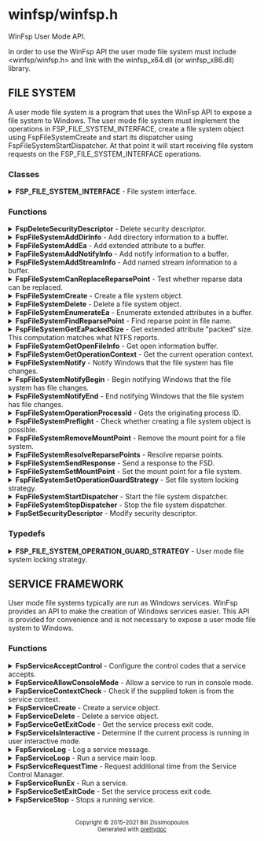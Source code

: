 # winfsp/winfsp.h

WinFsp User Mode API.

In order to use the WinFsp API the user mode file system must include <winfsp/winfsp.h>
and link with the winfsp\_x64.dll (or winfsp\_x86.dll) library.

## FILE SYSTEM

A user mode file system is a program that uses the WinFsp API to expose a file system to
Windows. The user mode file system must implement the operations in FSP\_FILE\_SYSTEM\_INTERFACE,
create a file system object using FspFileSystemCreate and start its dispatcher using
FspFileSystemStartDispatcher. At that point it will start receiving file system requests on the
FSP\_FILE\_SYSTEM\_INTERFACE operations.

### Classes

<details>
<summary>
<b>FSP_FILE_SYSTEM_INTERFACE</b> - File system interface.
</summary>
<blockquote>
<br/>

**Discussion**

The operations in this interface must be implemented by the user mode
file system. Not all operations need be implemented. For example,
a user mode file system that does not wish to support reparse points,
need not implement the reparse point operations.

Most of the operations accept a FileContext parameter. This parameter
has different meanings depending on the value of the FSP\_FSCTL\_VOLUME\_PARAMS
flags UmFileContextIsUserContext2 and UmFileContextIsFullContext.

There are three cases to consider:

- When both of these flags are unset (default), the FileContext parameter
represents the file node. The file node is a void pointer (or an integer
that can fit in a pointer) that is used to uniquely identify an open file.
Opening the same file name should always yield the same file node value
for as long as the file with that name remains open anywhere in the system.


- When the UmFileContextIsUserContext2 is set, the FileContext parameter
represents the file descriptor. The file descriptor is a void pointer (or
an integer that can fit in a pointer) that is used to identify an open
instance of a file. Opening the same file name may yield a different file
descriptor.


- When the UmFileContextIsFullContext is set, the FileContext parameter
is a pointer to a FSP\_FSCTL\_TRANSACT\_FULL\_CONTEXT. This allows a user mode
file system to access the low-level UserContext and UserContext2 values.
The UserContext is used to store the file node and the UserContext2 is
used to store the file descriptor for an open file.

#### Member Functions

<details>
<summary>
<b>CanDelete</b> - Determine whether a file or directory can be deleted.
</summary>
<blockquote>
<br/>

```c
NTSTATUS ( *CanDelete)(
    FSP_FILE_SYSTEM *FileSystem, 
    PVOID FileContext,
    PWSTR FileName);  
```

**Parameters**

- _FileSystem_ \- The file system on which this request is posted.
- _FileContext_ \- The file context of the file or directory to test for deletion.
- _FileName_ \- The name of the file or directory to test for deletion.

**Return Value**

STATUS\_SUCCESS or error code.

**Discussion**

This function tests whether a file or directory can be safely deleted. This function does
not need to perform access checks, but may performs tasks such as check for empty
directories, etc.

This function should **NEVER** delete the file or directory in question. Deletion should
happen during Cleanup with the FspCleanupDelete flag set.

This function gets called when Win32 API's such as DeleteFile or RemoveDirectory are used.
It does not get called when a file or directory is opened with FILE\_DELETE\_ON\_CLOSE.

NOTE: If both CanDelete and SetDelete are defined, SetDelete takes precedence. However
most file systems need only implement the CanDelete operation.

**See Also**

- Cleanup
- SetDelete


</blockquote>
</details>

<details>
<summary>
<b>Cleanup</b> - Cleanup a file.
</summary>
<blockquote>
<br/>

```c
VOID ( *Cleanup)(
    FSP_FILE_SYSTEM *FileSystem, 
    PVOID FileContext,
    PWSTR FileName,
    ULONG Flags);  
```

**Parameters**

- _FileSystem_ \- The file system on which this request is posted.
- _FileContext_ \- The file context of the file or directory to cleanup.
- _FileName_ \- The name of the file or directory to cleanup. Sent only when a Delete is requested.
- _Flags_ \- These flags determine whether the file was modified and whether to delete the file.

**Discussion**

When CreateFile is used to open or create a file the kernel creates a kernel mode file
object (type FILE\_OBJECT) and a handle for it, which it returns to user-mode. The handle may
be duplicated (using DuplicateHandle), but all duplicate handles always refer to the same
file object. When all handles for a particular file object get closed (using CloseHandle)
the system sends a Cleanup request to the file system.

There will be a Cleanup operation for every Create or Open operation posted to the user mode
file system. However the Cleanup operation is **not** the final close operation on a file.
The file system must be ready to receive additional operations until close time. This is true
even when the file is being deleted!

The Flags parameter contains information about the cleanup operation:

- FspCleanupDelete -
An important function of the Cleanup operation is to complete a delete operation. Deleting
a file or directory in Windows is a three-stage process where the file is first opened, then
tested to see if the delete can proceed and if the answer is positive the file is then
deleted during Cleanup.

If the file system supports POSIX unlink (FSP\_FSCTL\_VOLUME\_PARAMS ::
SupportsPosixUnlinkRename), then a Cleanup / FspCleanupDelete operation may arrive while
there are other open file handles for this particular file node. If the file system does not
support POISX unlink, then a Cleanup / FspCleanupDelete operation will always be the last
outstanding cleanup for this particular file node.


- FspCleanupSetAllocationSize -
The NTFS and FAT file systems reset a file's allocation size when they receive the last
outstanding cleanup for a particular file node. User mode file systems that implement
allocation size and wish to duplicate the NTFS and FAT behavior can use this flag.


- FspCleanupSetArchiveBit -
File systems that support the archive bit should set the file node's archive bit when this
flag is set.


- FspCleanupSetLastAccessTime, FspCleanupSetLastWriteTime, FspCleanupSetChangeTime - File
systems should set the corresponding file time when each one of these flags is set. Note that
updating the last access time is expensive and a file system may choose to not implement it.



There is no way to report failure of this operation. This is a Windows limitation.

As an optimization a file system may specify the FSP\_FSCTL\_VOLUME\_PARAMS ::
PostCleanupWhenModifiedOnly flag. In this case the FSD will only post Cleanup requests when
the file was modified/deleted.

**See Also**

- Close
- CanDelete
- SetDelete


</blockquote>
</details>

<details>
<summary>
<b>Close</b> - Close a file.
</summary>
<blockquote>
<br/>

```c
VOID ( *Close)(
    FSP_FILE_SYSTEM *FileSystem, 
    PVOID FileContext);  
```

**Parameters**

- _FileSystem_ \- The file system on which this request is posted.
- _FileContext_ \- The file context of the file or directory to be closed.


</blockquote>
</details>

<details>
<summary>
<b>Control</b> - Process control code.
</summary>
<blockquote>
<br/>

```c
NTSTATUS ( *Control)(
    FSP_FILE_SYSTEM *FileSystem, 
    PVOID FileContext,
    UINT32 ControlCode, 
    PVOID InputBuffer,
    ULONG InputBufferLength, 
    PVOID OutputBuffer,
    ULONG OutputBufferLength,
    PULONG PBytesTransferred);  
```

**Parameters**

- _FileSystem_ \- The file system on which this request is posted.
- _FileContext_ \- The file context of the file or directory to be controled.
- _ControlCode_ \- The control code for the operation. This code must have a DeviceType with bit
0x8000 set and must have a TransferType of METHOD\_BUFFERED.
- _InputBuffer_ \- Pointer to a buffer that contains the input data.
- _InputBufferLength_ \- Input data length.
- _OutputBuffer_ \- Pointer to a buffer that will receive the output data.
- _OutputBufferLength_ \- Output data length.
- _PBytesTransferred_ \- [out]
Pointer to a memory location that will receive the actual number of bytes transferred.

**Return Value**

STATUS\_SUCCESS or error code.

**Discussion**

This function is called when a program uses the DeviceIoControl API.


</blockquote>
</details>

<details>
<summary>
<b>Create</b> - Create new file or directory.
</summary>
<blockquote>
<br/>

```c
NTSTATUS ( *Create)(
    FSP_FILE_SYSTEM *FileSystem, 
    PWSTR FileName,
    UINT32 CreateOptions,
    UINT32 GrantedAccess, 
    UINT32 FileAttributes,
    PSECURITY_DESCRIPTOR SecurityDescriptor,
    UINT64 AllocationSize, 
    PVOID *PFileContext,
    FSP_FSCTL_FILE_INFO *FileInfo);  
```

**Parameters**

- _FileSystem_ \- The file system on which this request is posted.
- _FileName_ \- The name of the file or directory to be created.
- _CreateOptions_ \- Create options for this request. This parameter has the same meaning as the
CreateOptions parameter of the NtCreateFile API. User mode file systems should typically
only be concerned with the flag FILE\_DIRECTORY\_FILE, which is an instruction to create a
directory rather than a file. Some file systems may also want to pay attention to the
FILE\_NO\_INTERMEDIATE\_BUFFERING and FILE\_WRITE\_THROUGH flags, although these are
typically handled by the FSD component.
- _GrantedAccess_ \- Determines the specific access rights that have been granted for this request. Upon
receiving this call all access checks have been performed and the user mode file system
need not perform any additional checks. However this parameter may be useful to a user
mode file system; for example the WinFsp-FUSE layer uses this parameter to determine
which flags to use in its POSIX open() call.
- _FileAttributes_ \- File attributes to apply to the newly created file or directory.
- _SecurityDescriptor_ \- Security descriptor to apply to the newly created file or directory. This security
descriptor will always be in self-relative format. Its length can be retrieved using the
Windows GetSecurityDescriptorLength API. Will be NULL for named streams.
- _AllocationSize_ \- Allocation size for the newly created file.
- _PFileContext_ \- [out]
Pointer that will receive the file context on successful return from this call.
- _FileInfo_ \- [out]
Pointer to a structure that will receive the file information on successful return
from this call. This information includes file attributes, file times, etc.

**Return Value**

STATUS\_SUCCESS or error code.


</blockquote>
</details>

<details>
<summary>
<b>CreateEx</b> - Create new file or directory.
</summary>
<blockquote>
<br/>

```c
NTSTATUS ( *CreateEx)(
    FSP_FILE_SYSTEM *FileSystem, 
    PWSTR FileName,
    UINT32 CreateOptions,
    UINT32 GrantedAccess, 
    UINT32 FileAttributes,
    PSECURITY_DESCRIPTOR SecurityDescriptor,
    UINT64 AllocationSize, 
    PVOID ExtraBuffer,
    ULONG ExtraLength,
    BOOLEAN ExtraBufferIsReparsePoint, 
    PVOID *PFileContext,
    FSP_FSCTL_FILE_INFO *FileInfo);  
```

**Parameters**

- _FileSystem_ \- The file system on which this request is posted.
- _FileName_ \- The name of the file or directory to be created.
- _CreateOptions_ \- Create options for this request. This parameter has the same meaning as the
CreateOptions parameter of the NtCreateFile API. User mode file systems should typically
only be concerned with the flag FILE\_DIRECTORY\_FILE, which is an instruction to create a
directory rather than a file. Some file systems may also want to pay attention to the
FILE\_NO\_INTERMEDIATE\_BUFFERING and FILE\_WRITE\_THROUGH flags, although these are
typically handled by the FSD component.
- _GrantedAccess_ \- Determines the specific access rights that have been granted for this request. Upon
receiving this call all access checks have been performed and the user mode file system
need not perform any additional checks. However this parameter may be useful to a user
mode file system; for example the WinFsp-FUSE layer uses this parameter to determine
which flags to use in its POSIX open() call.
- _FileAttributes_ \- File attributes to apply to the newly created file or directory.
- _SecurityDescriptor_ \- Security descriptor to apply to the newly created file or directory. This security
descriptor will always be in self-relative format. Its length can be retrieved using the
Windows GetSecurityDescriptorLength API. Will be NULL for named streams.
- _AllocationSize_ \- Allocation size for the newly created file.
- _ExtraBuffer_ \- Extended attributes or reparse point buffer.
- _ExtraLength_ \- Extended attributes or reparse point buffer length.
- _ExtraBufferIsReparsePoint_ \- FALSE: extra buffer is extended attributes; TRUE: extra buffer is reparse point.
- _PFileContext_ \- [out]
Pointer that will receive the file context on successful return from this call.
- _FileInfo_ \- [out]
Pointer to a structure that will receive the file information on successful return
from this call. This information includes file attributes, file times, etc.

**Return Value**

STATUS\_SUCCESS or error code.

**Discussion**

This function works like Create, except that it also accepts an extra buffer that
may contain extended attributes or a reparse point.

NOTE: If both Create and CreateEx are defined, CreateEx takes precedence.


</blockquote>
</details>

<details>
<summary>
<b>DeleteReparsePoint</b> - Delete reparse point.
</summary>
<blockquote>
<br/>

```c
NTSTATUS ( *DeleteReparsePoint)(
    FSP_FILE_SYSTEM *FileSystem, 
    PVOID FileContext, 
    PWSTR FileName,
    PVOID Buffer,
    SIZE_T Size);  
```

**Parameters**

- _FileSystem_ \- The file system on which this request is posted.
- _FileContext_ \- The file context of the reparse point.
- _FileName_ \- The file name of the reparse point.
- _Buffer_ \- Pointer to a buffer that contains the data for this operation.
- _Size_ \- Size of data to write.

**Return Value**

STATUS\_SUCCESS or error code.


</blockquote>
</details>

<details>
<summary>
<b>Flush</b> - Flush a file or volume.
</summary>
<blockquote>
<br/>

```c
NTSTATUS ( *Flush)(
    FSP_FILE_SYSTEM *FileSystem, 
    PVOID FileContext, 
    FSP_FSCTL_FILE_INFO *FileInfo);  
```

**Parameters**

- _FileSystem_ \- The file system on which this request is posted.
- _FileContext_ \- The file context of the file to be flushed. When NULL the whole volume is being flushed.
- _FileInfo_ \- [out]
Pointer to a structure that will receive the file information on successful return
from this call. This information includes file attributes, file times, etc. Used when
flushing file (not volume).

**Return Value**

STATUS\_SUCCESS or error code.

**Discussion**

Note that the FSD will also flush all file/volume caches prior to invoking this operation.


</blockquote>
</details>

<details>
<summary>
<b>GetDirInfoByName</b> - Get directory information for a single file or directory within a parent directory.
</summary>
<blockquote>
<br/>

```c
NTSTATUS ( *GetDirInfoByName)(
    FSP_FILE_SYSTEM *FileSystem, 
    PVOID FileContext,
    PWSTR FileName, 
    FSP_FSCTL_DIR_INFO *DirInfo);  
```

**Parameters**

- _FileSystem_ \- The file system on which this request is posted.
- _FileContext_ \- The file context of the parent directory.
- _FileName_ \- The name of the file or directory to get information for. This name is relative
to the parent directory and is a single path component.
- _DirInfo_ \- [out]
Pointer to a structure that will receive the directory information on successful
return from this call. This information includes the file name, but also file
attributes, file times, etc.

**Return Value**

STATUS\_SUCCESS or error code.


</blockquote>
</details>

<details>
<summary>
<b>GetEa</b> - Get extended attributes.
</summary>
<blockquote>
<br/>

```c
NTSTATUS ( *GetEa)(
    FSP_FILE_SYSTEM *FileSystem, 
    PVOID FileContext, 
    PFILE_FULL_EA_INFORMATION Ea,
    ULONG EaLength,
    PULONG PBytesTransferred);  
```

**Parameters**

- _FileSystem_ \- The file system on which this request is posted.
- _FileContext_ \- The file context of the file to get extended attributes for.
- _Ea_ \- Extended attributes buffer.
- _EaLength_ \- Extended attributes buffer length.
- _PBytesTransferred_ \- [out]
Pointer to a memory location that will receive the actual number of bytes transferred.

**Return Value**

STATUS\_SUCCESS or error code.

**See Also**

- SetEa
- FspFileSystemAddEa


</blockquote>
</details>

<details>
<summary>
<b>GetFileInfo</b> - Get file or directory information.
</summary>
<blockquote>
<br/>

```c
NTSTATUS ( *GetFileInfo)(
    FSP_FILE_SYSTEM *FileSystem, 
    PVOID FileContext, 
    FSP_FSCTL_FILE_INFO *FileInfo);  
```

**Parameters**

- _FileSystem_ \- The file system on which this request is posted.
- _FileContext_ \- The file context of the file or directory to get information for.
- _FileInfo_ \- [out]
Pointer to a structure that will receive the file information on successful return
from this call. This information includes file attributes, file times, etc.

**Return Value**

STATUS\_SUCCESS or error code.


</blockquote>
</details>

<details>
<summary>
<b>GetReparsePoint</b> - Get reparse point.
</summary>
<blockquote>
<br/>

```c
NTSTATUS ( *GetReparsePoint)(
    FSP_FILE_SYSTEM *FileSystem, 
    PVOID FileContext, 
    PWSTR FileName,
    PVOID Buffer,
    PSIZE_T PSize);  
```

**Parameters**

- _FileSystem_ \- The file system on which this request is posted.
- _FileContext_ \- The file context of the reparse point.
- _FileName_ \- The file name of the reparse point.
- _Buffer_ \- Pointer to a buffer that will receive the results of this operation. If
the function returns a symbolic link path, it should not be NULL terminated.
- _PSize_ \- [in,out]
Pointer to the buffer size. On input it contains the size of the buffer.
On output it will contain the actual size of data copied.

**Return Value**

STATUS\_SUCCESS or error code.

**See Also**

- SetReparsePoint


</blockquote>
</details>

<details>
<summary>
<b>GetSecurity</b> - Get file or directory security descriptor.
</summary>
<blockquote>
<br/>

```c
NTSTATUS ( *GetSecurity)(
    FSP_FILE_SYSTEM *FileSystem, 
    PVOID FileContext, 
    PSECURITY_DESCRIPTOR SecurityDescriptor,
    SIZE_T *PSecurityDescriptorSize);  
```

**Parameters**

- _FileSystem_ \- The file system on which this request is posted.
- _FileContext_ \- The file context of the file or directory to get the security descriptor for.
- _SecurityDescriptor_ \- Pointer to a buffer that will receive the file security descriptor on successful return
from this call. May be NULL.
- _PSecurityDescriptorSize_ \- [in,out]
Pointer to the security descriptor buffer size. On input it contains the size of the
security descriptor buffer. On output it will contain the actual size of the security
descriptor copied into the security descriptor buffer. Cannot be NULL.

**Return Value**

STATUS\_SUCCESS or error code.


</blockquote>
</details>

<details>
<summary>
<b>GetSecurityByName</b> - Get file or directory attributes and security descriptor given a file name.
</summary>
<blockquote>
<br/>

```c
NTSTATUS ( *GetSecurityByName)(
    FSP_FILE_SYSTEM *FileSystem, 
    PWSTR FileName,
    PUINT32 PFileAttributes/* or ReparsePointIndex */, 
    PSECURITY_DESCRIPTOR SecurityDescriptor,
    SIZE_T *PSecurityDescriptorSize);  
```

**Parameters**

- _FileSystem_ \- The file system on which this request is posted.
- _FileName_ \- The name of the file or directory to get the attributes and security descriptor for.
- _PFileAttributes_ \- Pointer to a memory location that will receive the file attributes on successful return
from this call. May be NULL.

If this call returns STATUS\_REPARSE, the file system MAY place here the index of the
first reparse point within FileName. The file system MAY also leave this at its default
value of 0.
- _SecurityDescriptor_ \- Pointer to a buffer that will receive the file security descriptor on successful return
from this call. May be NULL.
- _PSecurityDescriptorSize_ \- [in,out]
Pointer to the security descriptor buffer size. On input it contains the size of the
security descriptor buffer. On output it will contain the actual size of the security
descriptor copied into the security descriptor buffer. May be NULL.

**Return Value**

STATUS\_SUCCESS, STATUS\_REPARSE or error code.

STATUS\_REPARSE should be returned by file systems that support reparse points when
they encounter a FileName that contains reparse points anywhere but the final path
component.


</blockquote>
</details>

<details>
<summary>
<b>GetStreamInfo</b> - Get named streams information.
</summary>
<blockquote>
<br/>

```c
NTSTATUS ( *GetStreamInfo)(
    FSP_FILE_SYSTEM *FileSystem, 
    PVOID FileContext,
    PVOID Buffer,
    ULONG Length, 
    PULONG PBytesTransferred);  
```

**Parameters**

- _FileSystem_ \- The file system on which this request is posted.
- _FileContext_ \- The file context of the file or directory to get stream information for.
- _Buffer_ \- Pointer to a buffer that will receive the stream information.
- _Length_ \- Length of buffer.
- _PBytesTransferred_ \- [out]
Pointer to a memory location that will receive the actual number of bytes stored.

**Return Value**

STATUS\_SUCCESS or error code.

**See Also**

- FspFileSystemAddStreamInfo


</blockquote>
</details>

<details>
<summary>
<b>GetVolumeInfo</b> - Get volume information.
</summary>
<blockquote>
<br/>

```c
NTSTATUS ( *GetVolumeInfo)(
    FSP_FILE_SYSTEM *FileSystem, 
    FSP_FSCTL_VOLUME_INFO *VolumeInfo);  
```

**Parameters**

- _FileSystem_ \- The file system on which this request is posted.
- _VolumeInfo_ \- [out]
Pointer to a structure that will receive the volume information on successful return
from this call.

**Return Value**

STATUS\_SUCCESS or error code.


</blockquote>
</details>

<details>
<summary>
<b>Open</b> - Open a file or directory.
</summary>
<blockquote>
<br/>

```c
NTSTATUS ( *Open)(
    FSP_FILE_SYSTEM *FileSystem, 
    PWSTR FileName,
    UINT32 CreateOptions,
    UINT32 GrantedAccess, 
    PVOID *PFileContext,
    FSP_FSCTL_FILE_INFO *FileInfo);  
```

**Parameters**

- _FileSystem_ \- The file system on which this request is posted.
- _FileName_ \- The name of the file or directory to be opened.
- _CreateOptions_ \- Create options for this request. This parameter has the same meaning as the
CreateOptions parameter of the NtCreateFile API. User mode file systems typically
do not need to do anything special with respect to this parameter. Some file systems may
also want to pay attention to the FILE\_NO\_INTERMEDIATE\_BUFFERING and FILE\_WRITE\_THROUGH
flags, although these are typically handled by the FSD component.
- _GrantedAccess_ \- Determines the specific access rights that have been granted for this request. Upon
receiving this call all access checks have been performed and the user mode file system
need not perform any additional checks. However this parameter may be useful to a user
mode file system; for example the WinFsp-FUSE layer uses this parameter to determine
which flags to use in its POSIX open() call.
- _PFileContext_ \- [out]
Pointer that will receive the file context on successful return from this call.
- _FileInfo_ \- [out]
Pointer to a structure that will receive the file information on successful return
from this call. This information includes file attributes, file times, etc.

**Return Value**

STATUS\_SUCCESS or error code.


</blockquote>
</details>

<details>
<summary>
<b>Overwrite</b> - Overwrite a file.
</summary>
<blockquote>
<br/>

```c
NTSTATUS ( *Overwrite)(
    FSP_FILE_SYSTEM *FileSystem, 
    PVOID FileContext,
    UINT32 FileAttributes,
    BOOLEAN ReplaceFileAttributes,
    UINT64 AllocationSize, 
    FSP_FSCTL_FILE_INFO *FileInfo);  
```

**Parameters**

- _FileSystem_ \- The file system on which this request is posted.
- _FileContext_ \- The file context of the file to overwrite.
- _FileAttributes_ \- File attributes to apply to the overwritten file.
- _ReplaceFileAttributes_ \- When TRUE the existing file attributes should be replaced with the new ones.
When FALSE the existing file attributes should be merged (or'ed) with the new ones.
- _AllocationSize_ \- Allocation size for the overwritten file.
- _FileInfo_ \- [out]
Pointer to a structure that will receive the file information on successful return
from this call. This information includes file attributes, file times, etc.

**Return Value**

STATUS\_SUCCESS or error code.


</blockquote>
</details>

<details>
<summary>
<b>OverwriteEx</b> - Overwrite a file.
</summary>
<blockquote>
<br/>

```c
NTSTATUS ( *OverwriteEx)(
    FSP_FILE_SYSTEM *FileSystem, 
    PVOID FileContext,
    UINT32 FileAttributes,
    BOOLEAN ReplaceFileAttributes,
    UINT64 AllocationSize, 
    PFILE_FULL_EA_INFORMATION Ea,
    ULONG EaLength, 
    FSP_FSCTL_FILE_INFO *FileInfo);  
```

**Parameters**

- _FileSystem_ \- The file system on which this request is posted.
- _FileContext_ \- The file context of the file to overwrite.
- _FileAttributes_ \- File attributes to apply to the overwritten file.
- _ReplaceFileAttributes_ \- When TRUE the existing file attributes should be replaced with the new ones.
When FALSE the existing file attributes should be merged (or'ed) with the new ones.
- _AllocationSize_ \- Allocation size for the overwritten file.
- _Ea_ \- Extended attributes buffer.
- _EaLength_ \- Extended attributes buffer length.
- _FileInfo_ \- [out]
Pointer to a structure that will receive the file information on successful return
from this call. This information includes file attributes, file times, etc.

**Return Value**

STATUS\_SUCCESS or error code.

**Discussion**

This function works like Overwrite, except that it also accepts EA (extended attributes).

NOTE: If both Overwrite and OverwriteEx are defined, OverwriteEx takes precedence.


</blockquote>
</details>

<details>
<summary>
<b>Read</b> - Read a file.
</summary>
<blockquote>
<br/>

```c
NTSTATUS ( *Read)(
    FSP_FILE_SYSTEM *FileSystem, 
    PVOID FileContext,
    PVOID Buffer,
    UINT64 Offset,
    ULONG Length, 
    PULONG PBytesTransferred);  
```

**Parameters**

- _FileSystem_ \- The file system on which this request is posted.
- _FileContext_ \- The file context of the file to be read.
- _Buffer_ \- Pointer to a buffer that will receive the results of the read operation.
- _Offset_ \- Offset within the file to read from.
- _Length_ \- Length of data to read.
- _PBytesTransferred_ \- [out]
Pointer to a memory location that will receive the actual number of bytes read.

**Return Value**

STATUS\_SUCCESS or error code. STATUS\_PENDING is supported allowing for asynchronous
operation.


</blockquote>
</details>

<details>
<summary>
<b>ReadDirectory</b> - Read a directory.
</summary>
<blockquote>
<br/>

```c
NTSTATUS ( *ReadDirectory)(
    FSP_FILE_SYSTEM *FileSystem, 
    PVOID FileContext,
    PWSTR Pattern,
    PWSTR Marker, 
    PVOID Buffer,
    ULONG Length,
    PULONG PBytesTransferred);  
```

**Parameters**

- _FileSystem_ \- The file system on which this request is posted.
- _FileContext_ \- The file context of the directory to be read.
- _Pattern_ \- The pattern to match against files in this directory. Can be NULL. The file system
can choose to ignore this parameter as the FSD will always perform its own pattern
matching on the returned results.
- _Marker_ \- A file name that marks where in the directory to start reading. Files with names
that are greater than (not equal to) this marker (in the directory order determined
by the file system) should be returned. Can be NULL.
- _Buffer_ \- Pointer to a buffer that will receive the results of the read operation.
- _Length_ \- Length of data to read.
- _PBytesTransferred_ \- [out]
Pointer to a memory location that will receive the actual number of bytes read.

**Return Value**

STATUS\_SUCCESS or error code. STATUS\_PENDING is supported allowing for asynchronous
operation.

**See Also**

- FspFileSystemAddDirInfo


</blockquote>
</details>

<details>
<summary>
<b>Rename</b> - Renames a file or directory.
</summary>
<blockquote>
<br/>

```c
NTSTATUS ( *Rename)(
    FSP_FILE_SYSTEM *FileSystem, 
    PVOID FileContext, 
    PWSTR FileName,
    PWSTR NewFileName,
    BOOLEAN ReplaceIfExists);  
```

**Parameters**

- _FileSystem_ \- The file system on which this request is posted.
- _FileContext_ \- The file context of the file or directory to be renamed.
- _FileName_ \- The current name of the file or directory to rename.
- _NewFileName_ \- The new name for the file or directory.
- _ReplaceIfExists_ \- Whether to replace a file that already exists at NewFileName.

**Return Value**

STATUS\_SUCCESS or error code.

**Discussion**

The kernel mode FSD provides certain guarantees prior to posting a rename operation:

- A file cannot be renamed if a file with the same name exists and has open handles.


- A directory cannot be renamed if it or any of its subdirectories contains a file that
has open handles.


</blockquote>
</details>

<details>
<summary>
<b>ResolveReparsePoints</b> - Resolve reparse points.
</summary>
<blockquote>
<br/>

```c
NTSTATUS ( *ResolveReparsePoints)(
    FSP_FILE_SYSTEM *FileSystem, 
    PWSTR FileName,
    UINT32 ReparsePointIndex,
    BOOLEAN ResolveLastPathComponent, 
    PIO_STATUS_BLOCK PIoStatus,
    PVOID Buffer,
    PSIZE_T PSize);  
```

**Parameters**

- _FileSystem_ \- The file system on which this request is posted.
- _FileName_ \- The name of the file or directory to have its reparse points resolved.
- _ReparsePointIndex_ \- The index of the first reparse point within FileName.
- _ResolveLastPathComponent_ \- If FALSE, the last path component of FileName should not be resolved, even
if it is a reparse point that can be resolved. If TRUE, all path components
should be resolved if possible.
- _PIoStatus_ \- Pointer to storage that will receive the status to return to the FSD. When
this function succeeds it must set PIoStatus->Status to STATUS\_REPARSE and
PIoStatus->Information to either IO\_REPARSE or the reparse tag.
- _Buffer_ \- Pointer to a buffer that will receive the resolved file name (IO\_REPARSE) or
reparse data (reparse tag). If the function returns a file name, it should
not be NULL terminated.
- _PSize_ \- [in,out]
Pointer to the buffer size. On input it contains the size of the buffer.
On output it will contain the actual size of data copied.

**Return Value**

STATUS\_REPARSE or error code.

**Discussion**

Reparse points are a general mechanism for attaching special behavior to files.
A file or directory can contain a reparse point. A reparse point is data that has
special meaning to the file system, Windows or user applications. For example, NTFS
and Windows use reparse points to implement symbolic links. As another example,
a particular file system may use reparse points to emulate UNIX FIFO's.

This function is expected to resolve as many reparse points as possible. If a reparse
point is encountered that is not understood by the file system further reparse point
resolution should stop; the reparse point data should be returned to the FSD with status
STATUS\_REPARSE/reparse-tag. If a reparse point (symbolic link) is encountered that is
understood by the file system but points outside it, the reparse point should be
resolved, but further reparse point resolution should stop; the resolved file name
should be returned to the FSD with status STATUS\_REPARSE/IO\_REPARSE.


</blockquote>
</details>

<details>
<summary>
<b>SetBasicInfo</b> - Set file or directory basic information.
</summary>
<blockquote>
<br/>

```c
NTSTATUS ( *SetBasicInfo)(
    FSP_FILE_SYSTEM *FileSystem, 
    PVOID FileContext,
    UINT32 FileAttributes, 
    UINT64 CreationTime,
    UINT64 LastAccessTime,
    UINT64 LastWriteTime,
    UINT64 ChangeTime, 
    FSP_FSCTL_FILE_INFO *FileInfo);  
```

**Parameters**

- _FileSystem_ \- The file system on which this request is posted.
- _FileContext_ \- The file context of the file or directory to set information for.
- _FileAttributes_ \- File attributes to apply to the file or directory. If the value INVALID\_FILE\_ATTRIBUTES
is sent, the file attributes should not be changed.
- _CreationTime_ \- Creation time to apply to the file or directory. If the value 0 is sent, the creation
time should not be changed.
- _LastAccessTime_ \- Last access time to apply to the file or directory. If the value 0 is sent, the last
access time should not be changed.
- _LastWriteTime_ \- Last write time to apply to the file or directory. If the value 0 is sent, the last
write time should not be changed.
- _ChangeTime_ \- Change time to apply to the file or directory. If the value 0 is sent, the change time
should not be changed.
- _FileInfo_ \- [out]
Pointer to a structure that will receive the file information on successful return
from this call. This information includes file attributes, file times, etc.

**Return Value**

STATUS\_SUCCESS or error code.


</blockquote>
</details>

<details>
<summary>
<b>SetDelete</b> - Set the file delete flag.
</summary>
<blockquote>
<br/>

```c
NTSTATUS ( *SetDelete)(
    FSP_FILE_SYSTEM *FileSystem, 
    PVOID FileContext,
    PWSTR FileName,
    BOOLEAN DeleteFile);  
```

**Parameters**

- _FileSystem_ \- The file system on which this request is posted.
- _FileContext_ \- The file context of the file or directory to set the delete flag for.
- _FileName_ \- The name of the file or directory to set the delete flag for.
- _DeleteFile_ \- If set to TRUE the FSD indicates that the file will be deleted on Cleanup; otherwise
it will not be deleted. It is legal to receive multiple SetDelete calls for the same
file with different DeleteFile parameters.

**Return Value**

STATUS\_SUCCESS or error code.

**Discussion**

This function sets a flag to indicates whether the FSD file should delete a file
when it is closed. This function does not need to perform access checks, but may
performs tasks such as check for empty directories, etc.

This function should **NEVER** delete the file or directory in question. Deletion should
happen during Cleanup with the FspCleanupDelete flag set.

This function gets called when Win32 API's such as DeleteFile or RemoveDirectory are used.
It does not get called when a file or directory is opened with FILE\_DELETE\_ON\_CLOSE.

NOTE: If both CanDelete and SetDelete are defined, SetDelete takes precedence. However
most file systems need only implement the CanDelete operation.

**See Also**

- Cleanup
- CanDelete


</blockquote>
</details>

<details>
<summary>
<b>SetEa</b> - Set extended attributes.
</summary>
<blockquote>
<br/>

```c
NTSTATUS ( *SetEa)(
    FSP_FILE_SYSTEM *FileSystem, 
    PVOID FileContext, 
    PFILE_FULL_EA_INFORMATION Ea,
    ULONG EaLength, 
    FSP_FSCTL_FILE_INFO *FileInfo);  
```

**Parameters**

- _FileSystem_ \- The file system on which this request is posted.
- _FileContext_ \- The file context of the file to set extended attributes for.
- _Ea_ \- Extended attributes buffer.
- _EaLength_ \- Extended attributes buffer length.
- _FileInfo_ \- [out]
Pointer to a structure that will receive the file information on successful return
from this call. This information includes file attributes, file times, etc.

**Return Value**

STATUS\_SUCCESS or error code.

**See Also**

- GetEa


</blockquote>
</details>

<details>
<summary>
<b>SetFileSize</b> - Set file/allocation size.
</summary>
<blockquote>
<br/>

```c
NTSTATUS ( *SetFileSize)(
    FSP_FILE_SYSTEM *FileSystem, 
    PVOID FileContext,
    UINT64 NewSize,
    BOOLEAN SetAllocationSize, 
    FSP_FSCTL_FILE_INFO *FileInfo);  
```

**Parameters**

- _FileSystem_ \- The file system on which this request is posted.
- _FileContext_ \- The file context of the file to set the file/allocation size for.
- _NewSize_ \- New file/allocation size to apply to the file.
- _SetAllocationSize_ \- If TRUE, then the allocation size is being set. if FALSE, then the file size is being set.
- _FileInfo_ \- [out]
Pointer to a structure that will receive the file information on successful return
from this call. This information includes file attributes, file times, etc.

**Return Value**

STATUS\_SUCCESS or error code.

**Discussion**

This function is used to change a file's sizes. Windows file systems maintain two kinds
of sizes: the file size is where the End Of File (EOF) is, and the allocation size is the
actual size that a file takes up on the "disk".

The rules regarding file/allocation size are:

- Allocation size must always be aligned to the allocation unit boundary. The allocation
unit is the product `(UINT64)SectorSize \* (UINT64)SectorsPerAllocationUnit` from
the FSP\_FSCTL\_VOLUME\_PARAMS structure. The FSD will always send properly aligned allocation
sizes when setting the allocation size.


- Allocation size is always greater or equal to the file size.


- A file size of more than the current allocation size will also extend the allocation
size to the next allocation unit boundary.


- An allocation size of less than the current file size should also truncate the current
file size.


</blockquote>
</details>

<details>
<summary>
<b>SetReparsePoint</b> - Set reparse point.
</summary>
<blockquote>
<br/>

```c
NTSTATUS ( *SetReparsePoint)(
    FSP_FILE_SYSTEM *FileSystem, 
    PVOID FileContext, 
    PWSTR FileName,
    PVOID Buffer,
    SIZE_T Size);  
```

**Parameters**

- _FileSystem_ \- The file system on which this request is posted.
- _FileContext_ \- The file context of the reparse point.
- _FileName_ \- The file name of the reparse point.
- _Buffer_ \- Pointer to a buffer that contains the data for this operation. If this buffer
contains a symbolic link path, it should not be assumed to be NULL terminated.
- _Size_ \- Size of data to write.

**Return Value**

STATUS\_SUCCESS or error code.

**See Also**

- GetReparsePoint


</blockquote>
</details>

<details>
<summary>
<b>SetSecurity</b> - Set file or directory security descriptor.
</summary>
<blockquote>
<br/>

```c
NTSTATUS ( *SetSecurity)(
    FSP_FILE_SYSTEM *FileSystem, 
    PVOID FileContext, 
    SECURITY_INFORMATION SecurityInformation,
    PSECURITY_DESCRIPTOR ModificationDescriptor);  
```

**Parameters**

- _FileSystem_ \- The file system on which this request is posted.
- _FileContext_ \- The file context of the file or directory to set the security descriptor for.
- _SecurityInformation_ \- Describes what parts of the file or directory security descriptor should
be modified.
- _ModificationDescriptor_ \- Describes the modifications to apply to the file or directory security descriptor.

**Return Value**

STATUS\_SUCCESS or error code.

**See Also**

- FspSetSecurityDescriptor
- FspDeleteSecurityDescriptor


</blockquote>
</details>

<details>
<summary>
<b>SetVolumeLabel</b> - Set volume label.
</summary>
<blockquote>
<br/>

```c
NTSTATUS ( *SetVolumeLabel)(
    FSP_FILE_SYSTEM *FileSystem, 
    PWSTR VolumeLabel, 
    FSP_FSCTL_VOLUME_INFO *VolumeInfo);  
```

**Parameters**

- _FileSystem_ \- The file system on which this request is posted.
- _VolumeLabel_ \- The new label for the volume.
- _VolumeInfo_ \- [out]
Pointer to a structure that will receive the volume information on successful return
from this call.

**Return Value**

STATUS\_SUCCESS or error code.


</blockquote>
</details>

<details>
<summary>
<b>Write</b> - Write a file.
</summary>
<blockquote>
<br/>

```c
NTSTATUS ( *Write)(
    FSP_FILE_SYSTEM *FileSystem, 
    PVOID FileContext,
    PVOID Buffer,
    UINT64 Offset,
    ULONG Length, 
    BOOLEAN WriteToEndOfFile,
    BOOLEAN ConstrainedIo, 
    PULONG PBytesTransferred,
    FSP_FSCTL_FILE_INFO *FileInfo);  
```

**Parameters**

- _FileSystem_ \- The file system on which this request is posted.
- _FileContext_ \- The file context of the file to be written.
- _Buffer_ \- Pointer to a buffer that contains the data to write.
- _Offset_ \- Offset within the file to write to.
- _Length_ \- Length of data to write.
- _WriteToEndOfFile_ \- When TRUE the file system must write to the current end of file. In this case the Offset
parameter will contain the value -1.
- _ConstrainedIo_ \- When TRUE the file system must not extend the file (i.e. change the file size).
- _PBytesTransferred_ \- [out]
Pointer to a memory location that will receive the actual number of bytes written.
- _FileInfo_ \- [out]
Pointer to a structure that will receive the file information on successful return
from this call. This information includes file attributes, file times, etc.

**Return Value**

STATUS\_SUCCESS or error code. STATUS\_PENDING is supported allowing for asynchronous
operation.


</blockquote>
</details>


</blockquote>
</details>

### Functions

<details>
<summary>
<b>FspDeleteSecurityDescriptor</b> - Delete security descriptor.
</summary>
<blockquote>
<br/>

```c
FSP_API VOID FspDeleteSecurityDescriptor(
    PSECURITY_DESCRIPTOR SecurityDescriptor, 
    NTSTATUS (*CreateFunc)());  
```

**Parameters**

- _SecurityDescriptor_ \- The security descriptor to be deleted.
- _CreateFunc_ \- Function used to create the security descriptor. This parameter should be
set to FspSetSecurityDescriptor for the public API.

**Return Value**

STATUS\_SUCCESS or error code.

**Discussion**

This is a helper for implementing the SetSecurity operation.

**See Also**

- SetSecurity
- FspSetSecurityDescriptor


</blockquote>
</details>

<details>
<summary>
<b>FspFileSystemAddDirInfo</b> - Add directory information to a buffer.
</summary>
<blockquote>
<br/>

```c
FSP_API BOOLEAN FspFileSystemAddDirInfo(
    FSP_FSCTL_DIR_INFO *DirInfo, 
    PVOID Buffer,
    ULONG Length,
    PULONG PBytesTransferred);  
```

**Parameters**

- _DirInfo_ \- The directory information to add. A value of NULL acts as an EOF marker for a ReadDirectory
operation.
- _Buffer_ \- Pointer to a buffer that will receive the results of the read operation. This should contain
the same value passed to the ReadDirectory Buffer parameter.
- _Length_ \- Length of data to read. This should contain the same value passed to the ReadDirectory
Length parameter.
- _PBytesTransferred_ \- [out]
Pointer to a memory location that will receive the actual number of bytes read. This should
contain the same value passed to the ReadDirectory PBytesTransferred parameter.
FspFileSystemAddDirInfo uses the value pointed by this parameter to track how much of the
buffer has been used so far.

**Return Value**

TRUE if the directory information was added, FALSE if there was not enough space to add it.

**Discussion**

This is a helper for implementing the ReadDirectory operation.

**See Also**

- ReadDirectory


</blockquote>
</details>

<details>
<summary>
<b>FspFileSystemAddEa</b> - Add extended attribute to a buffer.
</summary>
<blockquote>
<br/>

```c
FSP_API BOOLEAN FspFileSystemAddEa(
    PFILE_FULL_EA_INFORMATION SingleEa, 
    PFILE_FULL_EA_INFORMATION Ea,
    ULONG EaLength,
    PULONG PBytesTransferred);  
```

**Parameters**

- _SingleEa_ \- The extended attribute to add. A value of NULL acts as an EOF marker for a GetEa
operation.
- _Ea_ \- Pointer to a buffer that will receive the extended attribute. This should contain
the same value passed to the GetEa Ea parameter.
- _EaLength_ \- Length of buffer. This should contain the same value passed to the GetEa
EaLength parameter.
- _PBytesTransferred_ \- [out]
Pointer to a memory location that will receive the actual number of bytes stored. This should
contain the same value passed to the GetEa PBytesTransferred parameter.

**Return Value**

TRUE if the extended attribute was added, FALSE if there was not enough space to add it.

**Discussion**

This is a helper for implementing the GetEa operation.

**See Also**

- GetEa


</blockquote>
</details>

<details>
<summary>
<b>FspFileSystemAddNotifyInfo</b> - Add notify information to a buffer.
</summary>
<blockquote>
<br/>

```c
FSP_API BOOLEAN FspFileSystemAddNotifyInfo(
    FSP_FSCTL_NOTIFY_INFO *NotifyInfo, 
    PVOID Buffer,
    ULONG Length,
    PULONG PBytesTransferred);  
```

**Parameters**

- _NotifyInfo_ \- The notify information to add.
- _Buffer_ \- Pointer to a buffer that will receive the notify information.
- _Length_ \- Length of buffer.
- _PBytesTransferred_ \- [out]
Pointer to a memory location that will receive the actual number of bytes stored. This should
be initialized to 0 prior to the first call to FspFileSystemAddNotifyInfo for a particular
buffer.

**Return Value**

TRUE if the notify information was added, FALSE if there was not enough space to add it.

**Discussion**

This is a helper for filling a buffer to use with FspFileSystemNotify.

**See Also**

- FspFileSystemNotify


</blockquote>
</details>

<details>
<summary>
<b>FspFileSystemAddStreamInfo</b> - Add named stream information to a buffer.
</summary>
<blockquote>
<br/>

```c
FSP_API BOOLEAN FspFileSystemAddStreamInfo(
    FSP_FSCTL_STREAM_INFO *StreamInfo, 
    PVOID Buffer,
    ULONG Length,
    PULONG PBytesTransferred);  
```

**Parameters**

- _StreamInfo_ \- The stream information to add. A value of NULL acts as an EOF marker for a GetStreamInfo
operation.
- _Buffer_ \- Pointer to a buffer that will receive the stream information. This should contain
the same value passed to the GetStreamInfo Buffer parameter.
- _Length_ \- Length of buffer. This should contain the same value passed to the GetStreamInfo
Length parameter.
- _PBytesTransferred_ \- [out]
Pointer to a memory location that will receive the actual number of bytes stored. This should
contain the same value passed to the GetStreamInfo PBytesTransferred parameter.

**Return Value**

TRUE if the stream information was added, FALSE if there was not enough space to add it.

**Discussion**

This is a helper for implementing the GetStreamInfo operation.

**See Also**

- GetStreamInfo


</blockquote>
</details>

<details>
<summary>
<b>FspFileSystemCanReplaceReparsePoint</b> - Test whether reparse data can be replaced.
</summary>
<blockquote>
<br/>

```c
FSP_API NTSTATUS FspFileSystemCanReplaceReparsePoint( 
    PVOID CurrentReparseData,
    SIZE_T CurrentReparseDataSize, 
    PVOID ReplaceReparseData,
    SIZE_T ReplaceReparseDataSize);  
```

**Parameters**

- _CurrentReparseData_ \- Pointer to the current reparse data.
- _CurrentReparseDataSize_ \- Pointer to the current reparse data size.
- _ReplaceReparseData_ \- Pointer to the replacement reparse data.
- _ReplaceReparseDataSize_ \- Pointer to the replacement reparse data size.

**Return Value**

STATUS\_SUCCESS or error code.

**Discussion**

This is a helper for implementing the SetReparsePoint/DeleteReparsePoint operation
in file systems that support reparse points.

**See Also**

- SetReparsePoint
- DeleteReparsePoint


</blockquote>
</details>

<details>
<summary>
<b>FspFileSystemCreate</b> - Create a file system object.
</summary>
<blockquote>
<br/>

```c
FSP_API NTSTATUS FspFileSystemCreate(
    PWSTR DevicePath, 
    const FSP_FSCTL_VOLUME_PARAMS *VolumeParams, 
    const FSP_FILE_SYSTEM_INTERFACE *Interface, 
    FSP_FILE_SYSTEM **PFileSystem);  
```

**Parameters**

- _DevicePath_ \- The name of the control device for this file system. This must be either
FSP\_FSCTL\_DISK\_DEVICE\_NAME or FSP\_FSCTL\_NET\_DEVICE\_NAME.
- _VolumeParams_ \- Volume parameters for the newly created file system.
- _Interface_ \- A pointer to the actual operations that actually implement this user mode file system.
- _PFileSystem_ \- [out]
Pointer that will receive the file system object created on successful return from this
call.

**Return Value**

STATUS\_SUCCESS or error code.


</blockquote>
</details>

<details>
<summary>
<b>FspFileSystemDelete</b> - Delete a file system object.
</summary>
<blockquote>
<br/>

```c
FSP_API VOID FspFileSystemDelete(
    FSP_FILE_SYSTEM *FileSystem);  
```

**Parameters**

- _FileSystem_ \- The file system object.


</blockquote>
</details>

<details>
<summary>
<b>FspFileSystemEnumerateEa</b> - Enumerate extended attributes in a buffer.
</summary>
<blockquote>
<br/>

```c
FSP_API NTSTATUS FspFileSystemEnumerateEa(
    FSP_FILE_SYSTEM *FileSystem, 
    NTSTATUS (*EnumerateEa)( 
        FSP_FILE_SYSTEM *FileSystem,
        PVOID Context, 
        PFILE_FULL_EA_INFORMATION SingleEa), 
    PVOID Context, 
    PFILE_FULL_EA_INFORMATION Ea,
    ULONG EaLength);  
```

**Parameters**

- _FileSystem_ \- The file system object.
- _EnumerateEa_ \- Pointer to function that receives a single extended attribute. The function
should return STATUS\_SUCCESS or an error code if unsuccessful.
- _Context_ \- User context to supply to EnumEa.
- _Ea_ \- Extended attributes buffer.
- _EaLength_ \- Extended attributes buffer length.

**Return Value**

STATUS\_SUCCESS or error code from EnumerateEa.

**Discussion**

This is a helper for implementing the CreateEx and SetEa operations in file systems
that support extended attributes.


</blockquote>
</details>

<details>
<summary>
<b>FspFileSystemFindReparsePoint</b> - Find reparse point in file name.
</summary>
<blockquote>
<br/>

```c
FSP_API BOOLEAN FspFileSystemFindReparsePoint(
    FSP_FILE_SYSTEM *FileSystem, 
    NTSTATUS (*GetReparsePointByName)( 
        FSP_FILE_SYSTEM *FileSystem,
        PVOID Context, 
        PWSTR FileName,
        BOOLEAN IsDirectory,
        PVOID Buffer,
        PSIZE_T PSize), 
    PVOID Context, 
    PWSTR FileName,
    PUINT32 PReparsePointIndex);  
```

**Parameters**

- _FileSystem_ \- The file system object.
- _GetReparsePointByName_ \- Pointer to function that can retrieve reparse point information by name. The
FspFileSystemFindReparsePoint will call this function with the Buffer and PSize
arguments set to NULL. The function should return STATUS\_SUCCESS if the passed
FileName is a reparse point or STATUS\_NOT\_A\_REPARSE\_POINT (or other error code)
otherwise.
- _Context_ \- User context to supply to GetReparsePointByName.
- _FileName_ \- The name of the file or directory.
- _PReparsePointIndex_ \- Pointer to a memory location that will receive the index of the first reparse point
within FileName. A value is only placed in this memory location if the function returns
TRUE. May be NULL.

**Return Value**

TRUE if a reparse point was found, FALSE otherwise.

**Discussion**

Given a file name this function returns an index to the first path component that is a reparse
point. The function will call the supplied GetReparsePointByName function for every path
component until it finds a reparse point or the whole path is processed.

This is a helper for implementing the GetSecurityByName operation in file systems
that support reparse points.

**See Also**

- GetSecurityByName


</blockquote>
</details>

<details>
<summary>
<b>FspFileSystemGetEaPackedSize</b> - Get extended attribute "packed" size. This computation matches what NTFS reports.
</summary>
<blockquote>
<br/>

```c
static inline UINT32 FspFileSystemGetEaPackedSize(
    PFILE_FULL_EA_INFORMATION SingleEa) 
```

**Parameters**

- _SingleEa_ \- The extended attribute to get the size for.

**Return Value**

The packed size of the extended attribute.


</blockquote>
</details>

<details>
<summary>
<b>FspFileSystemGetOpenFileInfo</b> - Get open information buffer.
</summary>
<blockquote>
<br/>

```c
static inline FSP_FSCTL_OPEN_FILE_INFO *FspFileSystemGetOpenFileInfo(
    FSP_FSCTL_FILE_INFO *FileInfo) 
```

**Parameters**

- _FileInfo_ \- The FileInfo parameter as passed to Create or Open operation.

**Return Value**

A pointer to the open information buffer for this Create or Open operation.

**Discussion**

This is a helper for implementing the Create and Open operations. It cannot be used with
any other operations.

The FileInfo parameter to Create and Open is typed as pointer to FSP\_FSCTL\_FILE\_INFO. The
true type of this parameter is pointer to FSP\_FSCTL\_OPEN\_FILE\_INFO. This simple function
converts from one type to the other.

The FSP\_FSCTL\_OPEN\_FILE\_INFO type contains a FSP\_FSCTL\_FILE\_INFO as well as the fields
NormalizedName and NormalizedNameSize. These fields can be used for file name normalization.
File name normalization is used to ensure that the FSD and the OS know the correct case
of a newly opened file name.

For case-sensitive file systems this functionality should be ignored. The FSD will always
assume that the normalized file name is the same as the file name used to open the file.

For case-insensitive file systems this functionality may be ignored. In this case the FSD
will assume that the normalized file name is the upper case version of the file name used
to open the file. The file system will work correctly and the only way an application will
be able to tell that the file system does not preserve case in normalized file names is by
issuing a GetFinalPathNameByHandle API call (or NtQueryInformationFile with
FileNameInformation/FileNormalizedNameInformation).

For case-insensitive file systems this functionality may also be used. In this case the
user mode file system may use the NormalizedName and NormalizedNameSize parameters to
report to the FSD the normalized file name. It should be noted that the normalized file
name may only differ in case from the file name used to open the file. The NormalizedName
field will point to a buffer that can receive the normalized file name. The
NormalizedNameSize field will contain the size of the normalized file name buffer. On
completion of the Create or Open operation it should contain the actual size of the
normalized file name copied into the normalized file name buffer. The normalized file name
should not contain a terminating zero.

**See Also**

- Create
- Open


</blockquote>
</details>

<details>
<summary>
<b>FspFileSystemGetOperationContext</b> - Get the current operation context.
</summary>
<blockquote>
<br/>

```c
FSP_API FSP_FILE_SYSTEM_OPERATION_CONTEXT *FspFileSystemGetOperationContext(
    VOID);  
```

**Return Value**

The current operation context.

**Discussion**

This function may be used only when servicing one of the FSP\_FILE\_SYSTEM\_INTERFACE operations.
The current operation context is stored in thread local storage. It allows access to the
Request and Response associated with this operation.


</blockquote>
</details>

<details>
<summary>
<b>FspFileSystemNotify</b> - Notify Windows that the file system has file changes.
</summary>
<blockquote>
<br/>

```c
FSP_API NTSTATUS FspFileSystemNotify(
    FSP_FILE_SYSTEM *FileSystem, 
    FSP_FSCTL_NOTIFY_INFO *NotifyInfo,
    SIZE_T Size);  
```

**Parameters**

- _FileSystem_ \- The file system object.
- _NotifyInfo_ \- Buffer containing information about file changes.
- _Size_ \- Size of buffer.

**Return Value**

STATUS\_SUCCESS or error code.

**Discussion**

A file system that wishes to notify Windows about file changes must
first issue an FspFileSystemBegin call, followed by 0 or more
FspFileSystemNotify calls, followed by an FspFileSystemNotifyEnd call.

Note that FspFileSystemNotify requires file names to be normalized. A
normalized file name is one that contains the correct case of all characters
in the file name.

For case-sensitive file systems all file names are normalized by definition.
For case-insensitive file systems that implement file name normalization,
a normalized file name is the one that the file system specifies in the
response to Create or Open (see also FspFileSystemGetOpenFileInfo). For
case-insensitive file systems that do not implement file name normalization
a normalized file name is the upper case version of the file name used
to open the file.


</blockquote>
</details>

<details>
<summary>
<b>FspFileSystemNotifyBegin</b> - Begin notifying Windows that the file system has file changes.
</summary>
<blockquote>
<br/>

```c
FSP_API NTSTATUS FspFileSystemNotifyBegin(
    FSP_FILE_SYSTEM *FileSystem,
    ULONG Timeout);  
```

**Parameters**

- _FileSystem_ \- The file system object.

**Return Value**

STATUS\_SUCCESS or error code. The error code STATUS\_CANT\_WAIT means that
a file rename operation is currently in progress and the operation must be
retried at a later time.

**Discussion**

A file system that wishes to notify Windows about file changes must
first issue an FspFileSystemBegin call, followed by 0 or more
FspFileSystemNotify calls, followed by an FspFileSystemNotifyEnd call.

This operation blocks concurrent file rename operations. File rename
operations may interfere with file notification, because a file being
notified may also be concurrently renamed. After all file change
notifications have been issued, you must make sure to call
FspFileSystemNotifyEnd to allow file rename operations to proceed.


</blockquote>
</details>

<details>
<summary>
<b>FspFileSystemNotifyEnd</b> - End notifying Windows that the file system has file changes.
</summary>
<blockquote>
<br/>

```c
FSP_API NTSTATUS FspFileSystemNotifyEnd(
    FSP_FILE_SYSTEM *FileSystem);  
```

**Parameters**

- _FileSystem_ \- The file system object.

**Return Value**

STATUS\_SUCCESS or error code.

**Discussion**

A file system that wishes to notify Windows about file changes must
first issue an FspFileSystemBegin call, followed by 0 or more
FspFileSystemNotify calls, followed by an FspFileSystemNotifyEnd call.

This operation allows any blocked file rename operations to proceed.


</blockquote>
</details>

<details>
<summary>
<b>FspFileSystemOperationProcessId</b> - Gets the originating process ID.
</summary>
<blockquote>
<br/>

```c
static inline UINT32 FspFileSystemOperationProcessId(
    VOID) 
```

**Discussion**

Valid only during Create, Open and Rename requests when the target exists.


</blockquote>
</details>

<details>
<summary>
<b>FspFileSystemPreflight</b> - Check whether creating a file system object is possible.
</summary>
<blockquote>
<br/>

```c
FSP_API NTSTATUS FspFileSystemPreflight(
    PWSTR DevicePath, 
    PWSTR MountPoint);  
```

**Parameters**

- _DevicePath_ \- The name of the control device for this file system. This must be either
FSP\_FSCTL\_DISK\_DEVICE\_NAME or FSP\_FSCTL\_NET\_DEVICE\_NAME.
- _MountPoint_ \- The mount point for the new file system. A value of NULL means that the file system should
use the next available drive letter counting downwards from Z: as its mount point.

**Return Value**

STATUS\_SUCCESS or error code.


</blockquote>
</details>

<details>
<summary>
<b>FspFileSystemRemoveMountPoint</b> - Remove the mount point for a file system.
</summary>
<blockquote>
<br/>

```c
FSP_API VOID FspFileSystemRemoveMountPoint(
    FSP_FILE_SYSTEM *FileSystem);  
```

**Parameters**

- _FileSystem_ \- The file system object.


</blockquote>
</details>

<details>
<summary>
<b>FspFileSystemResolveReparsePoints</b> - Resolve reparse points.
</summary>
<blockquote>
<br/>

```c
FSP_API NTSTATUS FspFileSystemResolveReparsePoints(
    FSP_FILE_SYSTEM *FileSystem, 
    NTSTATUS (*GetReparsePointByName)( 
        FSP_FILE_SYSTEM *FileSystem,
        PVOID Context, 
        PWSTR FileName,
        BOOLEAN IsDirectory,
        PVOID Buffer,
        PSIZE_T PSize), 
    PVOID Context, 
    PWSTR FileName,
    UINT32 ReparsePointIndex,
    BOOLEAN ResolveLastPathComponent, 
    PIO_STATUS_BLOCK PIoStatus,
    PVOID Buffer,
    PSIZE_T PSize);  
```

**Parameters**

- _FileSystem_ \- The file system object.
- _GetReparsePointByName_ \- Pointer to function that can retrieve reparse point information by name. The function
should return STATUS\_SUCCESS if the passed FileName is a reparse point or
STATUS\_NOT\_A\_REPARSE\_POINT (or other error code) otherwise.
- _Context_ \- User context to supply to GetReparsePointByName.
- _FileName_ \- The name of the file or directory to have its reparse points resolved.
- _ReparsePointIndex_ \- The index of the first reparse point within FileName.
- _ResolveLastPathComponent_ \- If FALSE, the last path component of FileName should not be resolved, even
if it is a reparse point that can be resolved. If TRUE, all path components
should be resolved if possible.
- _PIoStatus_ \- Pointer to storage that will receive the status to return to the FSD. When
this function succeeds it must set PIoStatus->Status to STATUS\_REPARSE and
PIoStatus->Information to either IO\_REPARSE or the reparse tag.
- _Buffer_ \- Pointer to a buffer that will receive the resolved file name (IO\_REPARSE) or
reparse data (reparse tag). If the function returns a file name, it should
not be NULL terminated.
- _PSize_ \- [in,out]
Pointer to the buffer size. On input it contains the size of the buffer.
On output it will contain the actual size of data copied.

**Return Value**

STATUS\_REPARSE or error code.

**Discussion**

Given a file name (and an index where to start resolving) this function will attempt to
resolve as many reparse points as possible. The function will call the supplied
GetReparsePointByName function for every path component until it resolves the reparse points
or the whole path is processed.

This is a helper for implementing the ResolveReparsePoints operation in file systems
that support reparse points.

**See Also**

- ResolveReparsePoints


</blockquote>
</details>

<details>
<summary>
<b>FspFileSystemSendResponse</b> - Send a response to the FSD.
</summary>
<blockquote>
<br/>

```c
FSP_API VOID FspFileSystemSendResponse(
    FSP_FILE_SYSTEM *FileSystem, 
    FSP_FSCTL_TRANSACT_RSP *Response);  
```

**Parameters**

- _FileSystem_ \- The file system object.
- _Response_ \- The response buffer.

**Discussion**

This call is not required when the user mode file system performs synchronous processing of
requests. It is possible however for the following FSP\_FILE\_SYSTEM\_INTERFACE operations to be
processed asynchronously:

- Read


- Write


- ReadDirectory



These operations are allowed to return STATUS\_PENDING to postpone sending a response to the FSD.
At a later time the file system can use FspFileSystemSendResponse to send the response.


</blockquote>
</details>

<details>
<summary>
<b>FspFileSystemSetMountPoint</b> - Set the mount point for a file system.
</summary>
<blockquote>
<br/>

```c
FSP_API NTSTATUS FspFileSystemSetMountPoint(
    FSP_FILE_SYSTEM *FileSystem,
    PWSTR MountPoint);  
```

**Parameters**

- _FileSystem_ \- The file system object.
- _MountPoint_ \- The mount point for the new file system. A value of NULL means that the file system should
use the next available drive letter counting downwards from Z: as its mount point.

**Return Value**

STATUS\_SUCCESS or error code.

**Discussion**

This function supports drive letters (X:) or directories as mount points:

- Drive letters: Refer to the documentation of the DefineDosDevice Windows API
to better understand how they are created.


- Directories: They can be used as mount points for disk based file systems. They cannot
be used for network file systems. This is a limitation that Windows imposes on junctions.


</blockquote>
</details>

<details>
<summary>
<b>FspFileSystemSetOperationGuardStrategy</b> - Set file system locking strategy.
</summary>
<blockquote>
<br/>

```c
static inline VOID FspFileSystemSetOperationGuardStrategy(
    FSP_FILE_SYSTEM *FileSystem, 
    FSP_FILE_SYSTEM_OPERATION_GUARD_STRATEGY GuardStrategy) 
```

**Parameters**

- _FileSystem_ \- The file system object.
- _GuardStrategy_ \- The locking (guard) strategy.

**See Also**

- FSP\_FILE\_SYSTEM\_OPERATION\_GUARD\_STRATEGY


</blockquote>
</details>

<details>
<summary>
<b>FspFileSystemStartDispatcher</b> - Start the file system dispatcher.
</summary>
<blockquote>
<br/>

```c
FSP_API NTSTATUS FspFileSystemStartDispatcher(
    FSP_FILE_SYSTEM *FileSystem,
    ULONG ThreadCount);  
```

**Parameters**

- _FileSystem_ \- The file system object.
- _ThreadCount_ \- The number of threads for the file system dispatcher. A value of 0 will create a default
number of threads and should be chosen in most cases.

**Return Value**

STATUS\_SUCCESS or error code.

**Discussion**

The file system dispatcher is used to dispatch operations posted by the FSD to the user mode
file system. Once this call starts executing the user mode file system will start receiving
file system requests from the kernel.


</blockquote>
</details>

<details>
<summary>
<b>FspFileSystemStopDispatcher</b> - Stop the file system dispatcher.
</summary>
<blockquote>
<br/>

```c
FSP_API VOID FspFileSystemStopDispatcher(
    FSP_FILE_SYSTEM *FileSystem);  
```

**Parameters**

- _FileSystem_ \- The file system object.


</blockquote>
</details>

<details>
<summary>
<b>FspSetSecurityDescriptor</b> - Modify security descriptor.
</summary>
<blockquote>
<br/>

```c
FSP_API NTSTATUS FspSetSecurityDescriptor( 
    PSECURITY_DESCRIPTOR InputDescriptor, 
    SECURITY_INFORMATION SecurityInformation, 
    PSECURITY_DESCRIPTOR ModificationDescriptor, 
    PSECURITY_DESCRIPTOR *PSecurityDescriptor);  
```

**Parameters**

- _InputDescriptor_ \- The input security descriptor to be modified.
- _SecurityInformation_ \- Describes what parts of the InputDescriptor should be modified. This should contain
the same value passed to the SetSecurity SecurityInformation parameter.
- _ModificationDescriptor_ \- Describes the modifications to apply to the InputDescriptor. This should contain
the same value passed to the SetSecurity ModificationDescriptor parameter.
- _PSecurityDescriptor_ \- [out]
Pointer to a memory location that will receive the resulting security descriptor.
This security descriptor can be later freed using FspDeleteSecurityDescriptor.

**Return Value**

STATUS\_SUCCESS or error code.

**Discussion**

This is a helper for implementing the SetSecurity operation.

**See Also**

- SetSecurity
- FspDeleteSecurityDescriptor


</blockquote>
</details>

### Typedefs

<details>
<summary>
<b>FSP_FILE_SYSTEM_OPERATION_GUARD_STRATEGY</b> - User mode file system locking strategy.
</summary>
<blockquote>
<br/>

```c
typedef enum { 
    FSP_FILE_SYSTEM_OPERATION_GUARD_STRATEGY_FINE = 0, 
    FSP_FILE_SYSTEM_OPERATION_GUARD_STRATEGY_COARSE, 
} FSP_FILE_SYSTEM_OPERATION_GUARD_STRATEGY;  
```

**Discussion**

Two concurrency models are provided:

1. A fine-grained concurrency model where file system NAMESPACE accesses
are guarded using an exclusive-shared (read-write) lock. File I/O is not
guarded and concurrent reads/writes/etc. are possible. [Note that the FSD
will still apply an exclusive-shared lock PER INDIVIDUAL FILE, but it will
not limit I/O operations for different files.]
The fine-grained concurrency model applies the exclusive-shared lock as
follows:

- EXCL: SetVolumeLabel, Flush(Volume),
Create, Cleanup(Delete), SetInformation(Rename)


- SHRD: GetVolumeInfo, Open, SetInformation(Disposition), ReadDirectory


- NONE: all other operations



2. A coarse-grained concurrency model where all file system accesses are
guarded by a mutually exclusive lock.

**See Also**

- FspFileSystemSetOperationGuardStrategy


</blockquote>
</details>

## SERVICE FRAMEWORK

User mode file systems typically are run as Windows services. WinFsp provides an API to make
the creation of Windows services easier. This API is provided for convenience and is not
necessary to expose a user mode file system to Windows.

### Functions

<details>
<summary>
<b>FspServiceAcceptControl</b> - Configure the control codes that a service accepts.
</summary>
<blockquote>
<br/>

```c
FSP_API VOID FspServiceAcceptControl(
    FSP_SERVICE *Service,
    ULONG Control);  
```

**Parameters**

- _Service_ \- The service object.
- _Control_ \- The control codes to accept. Note that the SERVICE\_ACCEPT\_PAUSE\_CONTINUE code is silently
ignored.

**Discussion**

This API should be used prior to Start operations.


</blockquote>
</details>

<details>
<summary>
<b>FspServiceAllowConsoleMode</b> - Allow a service to run in console mode.
</summary>
<blockquote>
<br/>

```c
FSP_API VOID FspServiceAllowConsoleMode(
    FSP_SERVICE *Service);  
```

**Parameters**

- _Service_ \- The service object.

**Discussion**

A service that is run in console mode runs with a console attached and outside the control of
the Service Control Manager. This is useful for debugging and testing a service during
development.

User mode file systems that wish to use the WinFsp Launcher functionality must also use this
call. The WinFsp Launcher is a Windows service that can be configured to launch and manage
multiple instances of a user mode file system.


</blockquote>
</details>

<details>
<summary>
<b>FspServiceContextCheck</b> - Check if the supplied token is from the service context.
</summary>
<blockquote>
<br/>

```c
FSP_API NTSTATUS FspServiceContextCheck(
    HANDLE Token,
    PBOOLEAN PIsLocalSystem);  
```

**Parameters**

- _Token_ \- Token to check. Pass NULL to check the current process token.
- _PIsLocalSystem_ \- Pointer to a boolean that will receive a TRUE value if the token belongs to LocalSystem
and FALSE otherwise. May be NULL.

**Return Value**

STATUS\_SUCCESS if the token is from the service context. STATUS\_ACCESS\_DENIED if it is not.
Other error codes are possible.


</blockquote>
</details>

<details>
<summary>
<b>FspServiceCreate</b> - Create a service object.
</summary>
<blockquote>
<br/>

```c
FSP_API NTSTATUS FspServiceCreate(
    PWSTR ServiceName, 
    FSP_SERVICE_START *OnStart, 
    FSP_SERVICE_STOP *OnStop, 
    FSP_SERVICE_CONTROL *OnControl, 
    FSP_SERVICE **PService);  
```

**Parameters**

- _ServiceName_ \- The name of the service.
- _OnStart_ \- Function to call when the service starts.
- _OnStop_ \- Function to call when the service stops.
- _OnControl_ \- Function to call when the service receives a service control code.
- _PService_ \- [out]
Pointer that will receive the service object created on successful return from this
call.

**Return Value**

STATUS\_SUCCESS or error code.


</blockquote>
</details>

<details>
<summary>
<b>FspServiceDelete</b> - Delete a service object.
</summary>
<blockquote>
<br/>

```c
FSP_API VOID FspServiceDelete(
    FSP_SERVICE *Service);  
```

**Parameters**

- _Service_ \- The service object.


</blockquote>
</details>

<details>
<summary>
<b>FspServiceGetExitCode</b> - Get the service process exit code.
</summary>
<blockquote>
<br/>

```c
FSP_API ULONG FspServiceGetExitCode(
    FSP_SERVICE *Service);  
```

**Parameters**

- _Service_ \- The service object.

**Return Value**

Service process exit code.


</blockquote>
</details>

<details>
<summary>
<b>FspServiceIsInteractive</b> - Determine if the current process is running in user interactive mode.
</summary>
<blockquote>
<br/>

```c
FSP_API BOOLEAN FspServiceIsInteractive(
    VOID);  
```

**Return Value**

TRUE if the process is running in running user interactive mode.


</blockquote>
</details>

<details>
<summary>
<b>FspServiceLog</b> - Log a service message.
</summary>
<blockquote>
<br/>

```c
FSP_API VOID FspServiceLog(
    ULONG Type,
    PWSTR Format,
    ...);  
```

**Parameters**

- _Type_ \- One of EVENTLOG\_INFORMATION\_TYPE, EVENTLOG\_WARNING\_TYPE, EVENTLOG\_ERROR\_TYPE.
- _Format_ \- Format specification. This function uses the Windows wsprintf API for formatting. Refer to
that API's documentation for details on the format specification.

**Discussion**

This function can be used to log an arbitrary message to the Windows Event Log or to the current
console if running in user interactive mode.


</blockquote>
</details>

<details>
<summary>
<b>FspServiceLoop</b> - Run a service main loop.
</summary>
<blockquote>
<br/>

```c
FSP_API NTSTATUS FspServiceLoop(
    FSP_SERVICE *Service);  
```

**Parameters**

- _Service_ \- The service object.

**Return Value**

STATUS\_SUCCESS or error code.

**Discussion**

This function starts and runs a service. It executes the Windows StartServiceCtrlDispatcher API
to connect the service process to the Service Control Manager. If the Service Control Manager is
not available (and console mode is allowed) it will enter console mode.


</blockquote>
</details>

<details>
<summary>
<b>FspServiceRequestTime</b> - Request additional time from the Service Control Manager.
</summary>
<blockquote>
<br/>

```c
FSP_API VOID FspServiceRequestTime(
    FSP_SERVICE *Service,
    ULONG Time);  
```

**Parameters**

- _Service_ \- The service object.
- _Time_ \- Additional time (in milliseconds).

**Discussion**

This API should be used during Start and Stop operations only.


</blockquote>
</details>

<details>
<summary>
<b>FspServiceRunEx</b> - Run a service.
</summary>
<blockquote>
<br/>

```c
FSP_API ULONG FspServiceRunEx(
    PWSTR ServiceName, 
    FSP_SERVICE_START *OnStart, 
    FSP_SERVICE_STOP *OnStop, 
    FSP_SERVICE_CONTROL *OnControl, 
    PVOID UserContext);  
```

**Parameters**

- _ServiceName_ \- The name of the service.
- _OnStart_ \- Function to call when the service starts.
- _OnStop_ \- Function to call when the service stops.
- _OnControl_ \- Function to call when the service receives a service control code.

**Return Value**

Service process exit code.

**Discussion**

This function wraps calls to FspServiceCreate, FspServiceLoop and FspServiceDelete to create,
run and delete a service. It is intended to be used from a service's main/wmain function.

This function runs a service with console mode allowed.


</blockquote>
</details>

<details>
<summary>
<b>FspServiceSetExitCode</b> - Set the service process exit code.
</summary>
<blockquote>
<br/>

```c
FSP_API VOID FspServiceSetExitCode(
    FSP_SERVICE *Service,
    ULONG ExitCode);  
```

**Parameters**

- _Service_ \- The service object.
- _ExitCode_ \- Service process exit code.


</blockquote>
</details>

<details>
<summary>
<b>FspServiceStop</b> - Stops a running service.
</summary>
<blockquote>
<br/>

```c
FSP_API VOID FspServiceStop(
    FSP_SERVICE *Service);  
```

**Parameters**

- _Service_ \- The service object.

**Return Value**

STATUS\_SUCCESS or error code.

**Discussion**

Stopping a service usually happens when the Service Control Manager instructs the service to
stop. In some situations (e.g. fatal errors) the service may wish to stop itself. It can do so
in a clean manner by calling this function.


</blockquote>
</details>


<br/>
<p align="center">
<sub>
Copyright © 2015-2021 Bill Zissimopoulos
<br/>
Generated with <a href="https://github.com/billziss-gh/prettydoc">prettydoc</a>
</sub>
</p>
